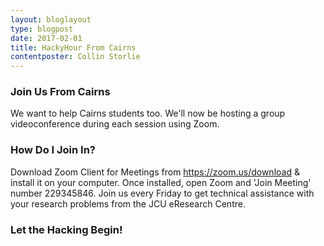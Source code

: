 ```yaml
---
layout: bloglayout
type: blogpost
date: 2017-02-01
title: HackyHour From Cairns
contentposter: Collin Storlie
---
```


### Join Us From Cairns ###

We want to help Cairns students too.  We'll now be hosting a group videoconference during each session using Zoom.

### How Do I Join In? ###

Download Zoom Client for Meetings from https://zoom.us/download & install it on your computer.
Once installed, open Zoom and 'Join Meeting' number 229345846.
Join us every Friday to get technical assistance with your research problems from the JCU eResearch Centre.

### Let the Hacking Begin! ###





